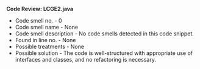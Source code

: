 **Code Review: LCGE2.java**
    
- Code smell no. - 0
- Code smell name - None
- Code smell description - No code smells detected in this code snippet.
- Found in line no. - None
- Possible treatments - None
- Possible solution - The code is well-structured with appropriate use of interfaces and classes, and no refactoring is necessary.
